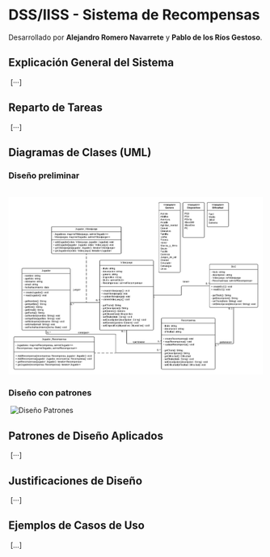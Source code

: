 # DSS/IISS - Sistema de Recompensas

Desarrollado por **Alejandro Romero Navarrete** y **Pablo de los Ríos Gestoso**.



## Explicación General del Sistema

​	[···]



## Reparto de Tareas

​	[···]



## Diagramas de Clases (UML)

### Diseño preliminar
​	![Diseño Preliminar](Disenyo_Preliminar.png)

### Diseño con patrones
​	![Diseño Patrones](Disenyo.png)



## Patrones de Diseño Aplicados

​	[···]



## Justificaciones de Diseño

​	[···]



## Ejemplos de Casos de Uso

​	[...]


